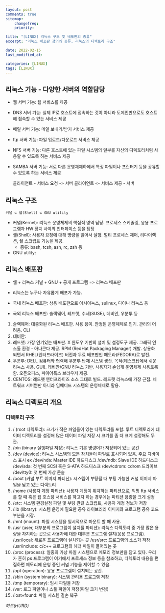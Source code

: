 ```yaml
---
layout: post
comments: true
sitemap:
    changefreq:
    priority:

title: "[LINUX] 리눅스 구조 및 배포판의 종류"
excerpt: "리눅스 배포판 정의와 종류, 리눅스의 디렉토리 구조"

date: 2022-02-15
last_modified_at: 

categories: [LINUX]
tags: [LINUX]
---
```


## 리눅스 기능 - 다양한 서버의 역할담당
* 웹 서버 기능: 웹 서비스를 제공
* DNS 서버 기능: 실제 IP로 호스트에 접속하는 것이 아니라 도메인만으로도 호스트에 접속할 수 있는 서비스 제공
* 메일 서버 기능: 메일 보내기/받기 서비스 제공
* ftp 서버 기능: 파일 업로드/다운로드 서비스 제공
* NFS 서버 기능: 다른 호스트에 있는 파일 시스템의 일부를 자신의 디렉토리처럼 사용할 수 있도록 하는 서비스 제공
* SAMBA 서버 기능: 서로 다른 운영체제하에서 특정 파일이나 프린터기 등을 공유할 수 있도록 하는 서비스 제공

    클라이언트 - 서비스 요청 -> 서버
    클라이언트 <- 서비스 제공 - 서버

## 리눅스 구조

    커널 ⊂ 쉘(Shell) ⊂ GNU utility

* 커널(Kernel): 리눅스 운영체제의 핵심적 영역 담당. 프로세스 스케줄링, 응용 프로그램과 HW 장치 사이의 인터페이스 등을 담당
* 쉘(Shell): 사용자 요청에 대해 명령을 읽어서 실행. 멀티 프로세스 제어, 리다이렉션, 쉘 스크립트 기능을 제공.
    - 종류: bash, tcsh, ash, rc, zsh 등
* GNU utility: 

## 리눅스 배포판
* 쉘 + 리눅스 커널 + GNU + 공개 프로그램 => 리눅스 배포판
* 리눅스는 누구나 자유롭게 배포가 가능.

* 국내 리눅스 배포판: 상용 배포판으로 아시아눅스, sulinux, 다이나 리눅스 등
* 국외 리눅스 배포판: 슬랙웨어, 레드햇, 수세(SUSE), 데비안, 우분투 등

1. 슬랙웨어: 대중화된 리눅스 배포판. 사용 용이. 안정된 운영체제로 인기. 관리의 어려움. CLI
2. 데비안: 
3. 레드햇: 가장 인기있는 배포판. X 윈도우 기반의 설치 및 설정도구 제공. 그래픽 인스톨 환경 - 아나콘다 제공. RPM (RedHat Packaging Manager) 개발. 상용화 되면서 RHEL(엔터프라이즈) 버전과 무료 배포판인 페도라(FEDORA)로 발전.
4. 우분투: DELL 컴퓨터와 협력해 우분투 탑재 시스템 생산. 목적(데스크탑에서 쉬운 리눅스 사용. GUI). 데비안/GNU 리눅스 기반. 사용자가 손쉽게 운영체제 사용토록 함. 오픈오피스, 파이어폭스 브라우저 제공.
5. CENTOS: 레드햇 엔터프라이즈 소스 그대로 빌드. 레드햇 리눅스에 가장 근접. 네트워크 서버뿐만 아니라 임베디드 시스템의 운영체제로 활용.

## 리눅스 디렉토리 개요
### 디렉토리 구조
1. / (root 디렉토리): 크기가 작은 파일들이 있는 디렉토리를 포함. 루트 디렉토리에 데이터 디렉토리를 설정해 많은 데이터 파일 저장 시 크기를 좀 더 크게 설정해도 무관.
2. /bin (binary 실행파일 저장): 리눅스 기본 명령어가 저장되어 있는 공간
3. /dev (device): 리눅스 시스템의 모든 장치들이 파일로 표시되어 있음.
    주요 디바이스 표시 ex
    /dev/nda: Master IDE 하드디스크
    /dev/ndb: Slave IDE 하드디스크
    /dev/sda: 첫 번째 SCSI 혹은 S-ATA 하드디스크
    /dev/cdrom: cdrom 드라이브
    /dev/tty0: 첫 번째 가상 콘솔
4. /boot (커널 부트 이미지 파티션): 시스템이 부팅될 때 부팅 가능한 커널 이미지 파일을 담고 있는 디렉토리
5. /home (사용자 계정 파티션): 사용자 계정이 위치하는 파티션으로, 익명 ftp 서비스를 할 때 혹은 웹 호스팅 서비스를 하고자 하는 경우에는 파티션 용량을 크게 설정
6. /etc: 시스템 환경설정 파일 및 부팅 관련 스크립트, 사용자 계정 정보가 저장
7. /lib (library): 시스템 운영에 필요한 공유 라이브러리 이미지와 프로그램 공유 코드 부분을 저장.
8. /mnt (mount): 파일 시스템을 일시적으로 마운트 할 때 사용.
9. /usr (user, 대부분의 프로그램이 설치될 파티션): 리눅스 디렉토리 중 가장 많은 용량을 차지하는 곳으로 사용자에 대한 대부분 프로그램 설치(응용 프로그램).
    /usr/local: 새로운 프로그램이 설치되는 곳
    /usr/src: 프로그램의 소스가 저장
    /usr/include: c/c++ 프로그램의 헤더 파일이 들어있는 곳
10. /proc (process): 일종의 가상 파일 시스템으로 메모리 정보만을 담고 있다. 우리가 흔히 ps 프로그램이 여기에서 프로세스 정보 등을 참조하고, 디렉토리 내용을 편집하면 메모리에 운영 중인 커널 기능을 제어할 수 있음.
11. /opt (operation): 응용 프로그램이 설치되는 공간.
12. /sbin (system binary): 시스템 관리용 프로그램 저장
13. /tmp (temporary): 임시 파일을 저장
14. /var: 로그 파일이나 스풀 파일이 저장(파일 크기 변경)
15. /lost+found: 파일 시스템 결손 복구

_허드(HURD)_